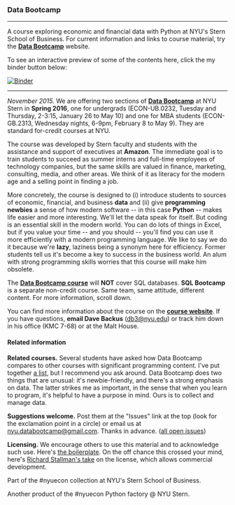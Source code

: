 ### Data Bootcamp

---

A course exploring economic and financial data with Python at NYU's Stern School of Business.  For current information and links to course material, try the **[Data Bootcamp](http://databootcamp.nyuecon.com/)** website.  

To see an interactive preview of some of the contents here, click the my binder button below:

[![Binder](http://mybinder.org/badge.svg)](http://mybinder.org/repo/nyudatabootcamp/materials)

---

*November 2015.*  We are offering two sections of **[Data Bootcamp](http://databootcamp.nyuecon.com/)** at NYU Stern in **Spring 2016**, one for undergrads (ECON-UB.0232, Tuesday and Thursday, 2-3:15, January 26 to May 10) and one for MBA students (ECON-GB.2313, Wednesday nights, 6-9pm, February 8 to May 9). They are standard for-credit courses at NYU.  

The course was developed by Stern faculty and students with the assistance and support of executives at **Amazon**.  The immediate goal is to train students to succeed as summer interns and full-time employees of technology companies, but the same skills are valued in finance, marketing, consulting, media, and other areas. We think of it as literacy for the modern age and a selling point in finding a job.   

More concretely, the course is designed to (i) introduce students to sources of economic, financial, and business **data** and (ii) give **programming newbies** a sense of how modern software -- in this case **Python** -- makes life easier and more interesting.  We'll let the data speak for itself.  But coding is an essential skill in the modern world. You can do lots of things in Excel, but if you value your time -- and you should -- you'll find you can use it more efficiently with a modern programming language.  We like to say we do it because we're **lazy**, laziness being a synonym here for efficiency.  Former students tell us it's become a key to success in the business world.  An alum with strong programming skills worries that this course will make him obsolete.   

The **[Data Bootcamp course](http://databootcamp.nyuecon.com/)** will **NOT** cover SQL databases.  **SQL Bootcamp** is a separate non-credit course.  Same team, same attitude, different content.  For more information, scroll down.  

You can find more information about the course on the **[course website](http://databootcamp.nyuecon.com/)**.  If you have questions, **email Dave Backus** (db3@nyu.edu) or track him down in his office (KMC 7-68) or at the Malt House.  

#### Related information

**Related courses.** Several students have asked how Data Bootcamp compares to other courses with significant programming content.  I've put together [a list](https://github.com/DaveBackus/Data_Bootcamp/blob/master/Markdown/related_courses.md#related-courses), but I recommend you ask around.  Data Bootcamp does two things that are unusual:  it's newbie-friendly, and there's a strong emphasis on data.  The latter strikes me as important, in the sense that when you learn to program, it's helpful to have a purpose in mind.  Ours is to collect and manage data.  

**Suggestions welcome.**  Post them at the "Issues" link at the top (look for the exclamation point in a circle) or email us at nyu.databootcamp@gmail.com. Thanks in advance. ([all open issues](https://github.com/issues?q=is%3Aopen+user%3ANYUDataBootcamp))

**Licensing.** We encourage others to use this material and to acknowledge such use.
Here's [the boilerplate](https://github.com/NYUDataBootcamp/Materials/blob/master/LICENSE.md).
On the off chance this crossed your mind, here's
[Richard Stallman's take](http://www.newyorker.com/business/currency/the-gnu-manifesto-turns-thirty) on the license, which allows commercial development.  

Part of the #nyuecon collection at NYU's Stern School of Business.

Another product of the #nyuecon Python factory @ NYU Stern.

